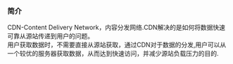 ### 简介
CDN-Content Delivery Network，内容分发网络.CDN解决的是如何将数据快速可靠从源站传递到用户的问题。  
用户获取数据时，不需要直接从源站获取，通过CDN对于数据的分发,用户可以从一个较优的服务器获取数据，从而达到快速访问，并减少源站负载压力的目的.

### 

